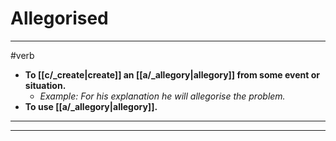 # Allegorised
---
#verb
- **To [[c/_create|create]] an [[a/_allegory|allegory]] from some event or situation.**
	- _Example: For his explanation he will allegorise the problem._
- **To use [[a/_allegory|allegory]].**
---
---
